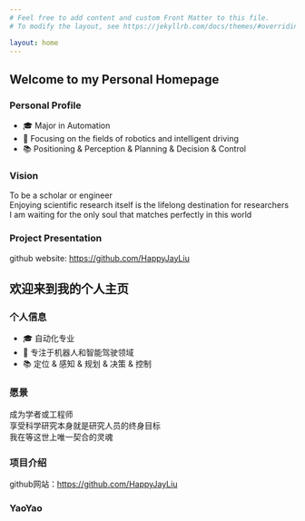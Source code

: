 ```yaml
---
# Feel free to add content and custom Front Matter to this file.
# To modify the layout, see https://jekyllrb.com/docs/themes/#overriding-theme-defaults

layout: home
---
```

## Welcome to my Personal Homepage
### Personal Profile
- 🎓 Major in Automation  
- 💼 Focusing on the fields of robotics and intelligent driving  
- 📚 Positioning & Perception & Planning & Decision & Control

### Vision
To be a scholar or engineer\
Enjoying scientific research itself is the lifelong destination for researchers\
I am waiting for the only soul that matches perfectly in this world
### Project Presentation
github website: https://github.com/HappyJayLiu


## 欢迎来到我的个人主页
### 个人信息
- 🎓 自动化专业
- 💼 专注于机器人和智能驾驶领域
- 📚 定位 & 感知 & 规划 & 决策 & 控制

### 愿景
成为学者或工程师\
享受科学研究本身就是研究人员的终身目标\
我在等这世上唯一契合的灵魂


### 项目介绍
github网站：https://github.com/HappyJayLiu

### YaoYao
